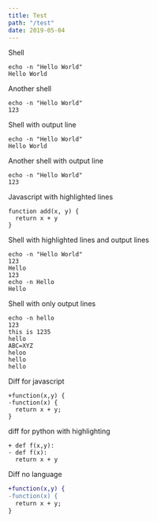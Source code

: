 ```yaml
---
title: Test
path: "/test"
date: 2019-05-04
---
```


Shell

```shell
echo -n "Hello World"
Hello World
```

Another shell

```shell
echo -n "Hello World"
123
```

Shell with output line

```shell{outputLines: 2}
echo -n "Hello World"
Hello World
```

Another shell with output line

```shell{outputLines: 2}
echo -n "Hello World"
123
```

Javascript with highlighted lines

```javascript{1-2}
function add(x, y) {
  return x + y
}
```

Shell with highlighted lines and output lines

```shell{2-3,5}{outputLines: 2}
echo -n "Hello World"
123
Hello
123
echo -n Hello
Hello
```

Shell with only output lines

```shell{outputLines: 2-3, 4-7}
echo -n hello
123
this is 1235
hello
ABC=XYZ
heloo
hello
hello
```

Diff for javascript

```diff-javascript
+function(x,y) {
-function(x) {
  return x + y;
}
```

diff for python with highlighting

```diff-python{2-3}
+ def f(x,y):
- def f(x):
  return x + y
```

Diff no language

```diff
+function(x,y) {
-function(x) {
  return x + y;
}
```
